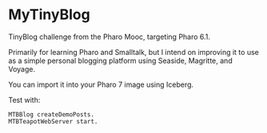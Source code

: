 # MyTinyBlog

TinyBlog challenge from the Pharo Mooc, targeting Pharo 6.1.

Primarily for learning Pharo and Smalltalk, but I intend on improving it to use as a simple personal blogging platform using Seaside, Magritte, and Voyage.

You can import it into your Pharo 7 image using Iceberg.

Test with:

```
MTBBlog createDemoPosts.
MTBTeapotWebServer start.
```
